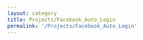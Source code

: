 ```yaml
---
layout: category
title: Projects/Facebook_Auto_Login
permalink: '/Projects/Facebook_Auto_Login'
---
```

